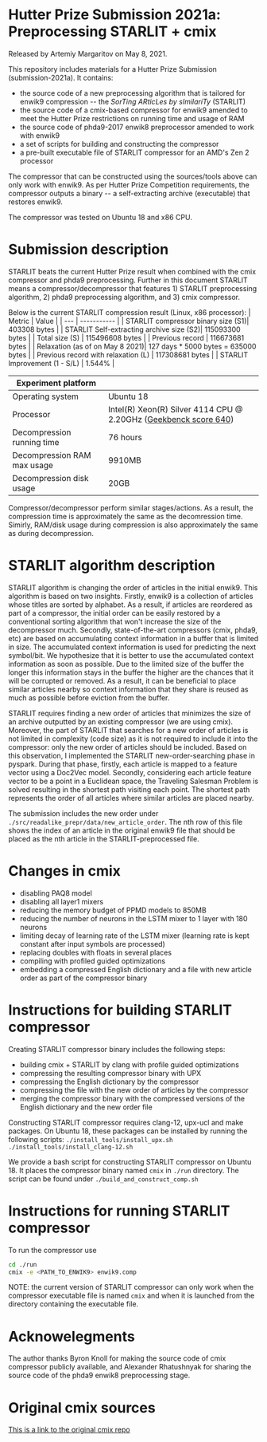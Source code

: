 # Hutter Prize Submission 2021a: Preprocessing STARLIT + cmix
Released by Artemiy Margaritov on May 8, 2021.

This repository includes materials for a Hutter Prize Submission (submission-2021a). It contains:
* the source code of a new preprocessing algorithm that is tailored for enwik9 compression -- the _SorTing ARticLes by sImilariTy_ (STARLIT)
* the source code of a cmix-based compressor for enwik9 amended to meet the Hutter Prize restrictions on running time and usage of RAM
* the source code of phda9-2017 enwik8 preprocessor amended to work with enwik9
* a set of scripts for building and constructing the compressor
* a pre-built executable file of STARLIT compressor for an AMD's Zen 2 processor

The compressor that can be constructed using the sources/tools above can only work with enwik9. As per Hutter Prize Competition requirements, the compressor outputs a binary -- a self-extracting archive (executable) that restores enwik9.

The compressor was tested on Ubuntu 18 and x86 CPU. 

# Submission description
STARLIT beats the current Hutter Prize result when combined with the cmix compressor and phda9 preprocessing. Further in this document STARLIT means a compressor/decompressor that features 1) STARLIT preprocessing algorithm, 2) phda9 preprocessing algorithm, and 3) cmix compressor.  

Below is the current STARLIT compression result (Linux, x86 processor):
| Metric | Value |
| --- | ----------- |
| STARLIT compressor binary size (S1)| 403308 bytes |
| STARLIT Self-extracting archive size (S2)| 115093300 bytes |
| Total size (S) | 115496608 bytes |
| Previous record | 116673681 bytes |
| Relaxation (as of on May 8 2021)| 127 days * 5000 bytes = 635000 bytes |
| Previous record with relaxation (L) | 117308681 bytes |
| STARLIT Improvement (1 - S/L) | 1.544% |

| Experiment platform |  |
| --- | ----------- |
| Operating system | Ubuntu 18 |
| Processor | Intel(R) Xeon(R) Silver 4114 CPU @ 2.20GHz ([Geekbenck score 640](https://browser.geekbench.com/processors/intel-xeon-silver-4114))
| Decompression running time | 76 hours |
| Decompression RAM max usage | 9910MB |
| Decompression disk usage | 20GB |

Compressor/decompressor perform similar stages/actions. As a result, the compression time is approximately the same as the decomression time. Simirly, RAM/disk usage during compression is also approximately the same as during decompression. 

# STARLIT algorithm description
STARLIT algorithm is changing the order of articles in the initial enwik9. This algorithm is based on two insights. Firstly, enwik9 is a collection of articles whose titles are sorted by alphabet. As a result, if articles are reordered as part of a compressor, the initial order can be easily restored by a conventional sorting algorithm that won't increase the size of the decompressor much. Secondly, state-of-the-art compressors (cmix, phda9, etc) are based on accumulating context information in a buffer that is limited in size. The accumulated context information is used for predicting the next symbol/bit. We hypothesize that it is better to use the accumulated context information as soon as possible. Due to the limited size of the buffer the longer this information stays in the buffer the higher are the chances that it will be corrupted or removed. As a result, it can be beneficial to place similar articles nearby so context information that they share is reused as much as possible before eviction from the buffer.

STARLIT requires finding a new order of articles that minimizes the size of an archive outputted by an existing compressor (we are using cmix). Moreover, the part of STARLIT that searches for a new order of articles is not limited in complexity (code size) as it is not required to include it into the compressor: only the new order of articles should be included. Based on this observation, I implemented the STARLIT new-order-searching phase in pyspark. During that phase, firstly, each article is mapped to a feature vector using a Doc2Vec model. Secondly, considering each article feature vector to be a point in a Euclidean space, the Traveling Salesman Problem is solved resulting in the shortest path visiting each point. The shortest path represents the order of all articles where similar articles are placed nearby. 

The submission includes the new order under `./src/readalike_prepr/data/new_article_order`. The nth row of this file shows the index of an article in the original enwik9 file that should be placed as the nth article in the STARLIT-preprocessed file. 

# Changes in cmix
* disabling PAQ8 model
* disabling all layer1 mixers
* reducing the memory budget of PPMD models to 850MB 
* reducing the number of neurons in the LSTM mixer to 1 layer with 180 neurons
* limiting decay of learning rate of the LSTM mixer (learning rate is kept constant after input symbols are processed)
* replacing doubles with floats in several places 
* compiling with profiled guided optimizations
* embedding a compressed English dictionary and a file with new article order as part of the compressor binary

# Instructions for building STARLIT compressor
Creating STARLIT compressor binary includes the following steps:
* building cmix + STARLIT by clang with profile guided optimizations
* compressing the resulting compressor binary with UPX
* compressing the English dictionary by the compressor
* compressing the file with the new order of articles by the compressor
* merging the compressor binary with the compressed versions of the English dictionary and the new order file 

Constructing STARLIT compressor requires clang-12, upx-ucl and make packages. On Ubuntu 18, these packages can be installed by running the following scripts:
`./install_tools/install_upx.sh`
`./install_tools/install_clang-12.sh`

We provide a bash script for constructing STARLIT compressor on Ubuntu 18. It places the compressor binary named `cmix` in `./run` directory. The script can be found under
`./build_and_construct_comp.sh`

# Instructions for running STARLIT compressor
To run the compressor use
```bash
cd ./run
cmix -e <PATH_TO_ENWIK9> enwik9.comp
```
NOTE: the current version of STARLIT compressor can only work when the compressor executable file is named `cmix` and when it is launched from the directory containing the executable file.

# Acknowelegments
The author thanks Byron Knoll for making the source code of cmix compressor publicly available, and Alexander Rhatushnyak for sharing the source code of the phda9 enwik8 preprocessing stage.

# Original cmix sources 
[This is a link to the original cmix repo](https://github.com/byronknoll/cmix)
